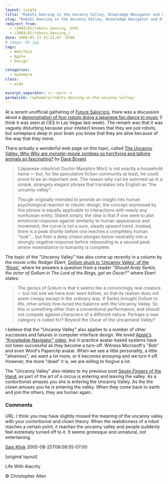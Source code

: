 ```yaml
---
layout: single
title: "Robots Dancing in the Uncanny Valley, Knowledge Navigator and UI Design"
slug: "Robots Dancing in the Uncanny Valley, Knowledge Navigator and UI Design"
redirect_from:
  - /2004/01/robots_dancing_.html
  - /2004/01/robots_dancing_/
date: 2004-01-13 15:21:07 -0700
# image: 02.jpg
tags: 
  - Web/Tech
  - Apple
  - Design

categories:
  - ephemera
class:
  - wide

excerpt_seperator: <!--more-->
permalink: /ephemera/robots-dancing-in-the-uncanny-valley/
---
```


At a recent unofficial gathering of [Future Salon'ers](http://finnern.com/future/), there was a discussion about a [demonstration of four robots doing a japanese fan dance to music](http://pc.watch.impress.co.jp/docs/2003/1218/sony_06.wmv) (I think it was seen at CES in Las Vegas last week). The remark was that it was vaguely disturbing because your intellect knows that they are just robots, but someplace deep in your brain you know that they are alive because of the way that they move.

There actually a wonderful web page on this topic, called [The Uncanny Valley: Why Why are monster-movie zombies so horrifying and talking animals so fascinating?](https://web.archive.org/web/20050219045103/http://www.arclight.net/~pdb/glimpses/valley.html) by [Dave Bryant](https://web.archive.org/web/20040507015036/http://www.arclight.net/~pdb/).

> (Japanese roboticist Doctor Masahiro Mori) is not exactly a household name — but, for the speculative fiction community at least, he could prove to be an important one. The reason why can be summed up in a simple, strangely elegant phrase that translates into English as "the uncanny valley".
> 
> Though originally intended to provide an insight into human psychological reaction to robotic design, the concept expressed by this phrase is equally applicable to interactions with nearly any nonhuman entity. Stated simply, the idea is that if one were to plot emotional response against similarity to human appearance and movement, the curve is not a sure, steady upward trend. Instead, there is a peak shortly before one reaches a completely human "look"... but then a deep chasm plunges below neutrality into a strongly negative response before rebounding to a second peak where resemblance to humanity is complete.

The topic of the "Uncanny Valley" has also come up recently in a column by the movie critic Rodger Ebert, [Gollum stuck in 'Uncanny Valley' of the 'Rings'](https://web.archive.org/web/20040712233335/http://www.suntimes.com/output/answ-man/sho-sunday-ebert11.html), where he answers a question from a reader _"Should Andy Serkis, the actor of Gollum in The Lord of the Rings, get an Oscar?"_ where Ebert states:

> The genius of Gollum is that it seems like a convincingly real creature -- but not one we have ever seen before, so that its realism does not seem creepy except in the ordinary way. If Serkis brought Gollum to life, other artists fine-tuned the balance with the Uncanny Valley. So this is something other than a conventional performance, and should not compete against characters of a different nature. Perhaps a new category is called for? Beyond the Oscar of the Uncanniest Valley?

I believe that the "Uncanny Valley" also applies to a number of other successes and failures in computer interface design. We loved [Apple's "Knowledge Navigator" video](https://web.archive.org/web/20160528084001/http://www.bu.edu/jlengel/kn65kfs.mov), but in practice avatar-based systems have not been successful as they become a turn-off. Witness Microsoft's "Bob" and even Word's Paperclip avatar. When we see a little personality, a little "aliveness", we want a lot more, or it becomes annoying and we turn it off. However, the more "dead" it is, we are willing to forgive a lot.

The "Uncanny Valley" also relates to my previous post [Seven Fingers of the Hand](/2004/01/seven_fingers_o.html), as part of the art of a circus is entering and leaving the valley. As a contortionist amazes you she is entering the Uncanny Valley. As the the clown amuses you he is entering the valley. When they come back to earth and join the others, they are human again.

### Comments

URL: I think you may have slightly missed the meaning of the uncanny valley with your contortionist and clown theory. When the realisticness of a robot reaches a certain point, it reaches the uncanny valley and people suddenly feel extremely turned off to it. It seems grotesque and unnatural, not entertaining.

[Sam Klink](#) 2005-08-25T08:09:55-07:00

[original layout]

Life With Alacrity

© Christopher Allen